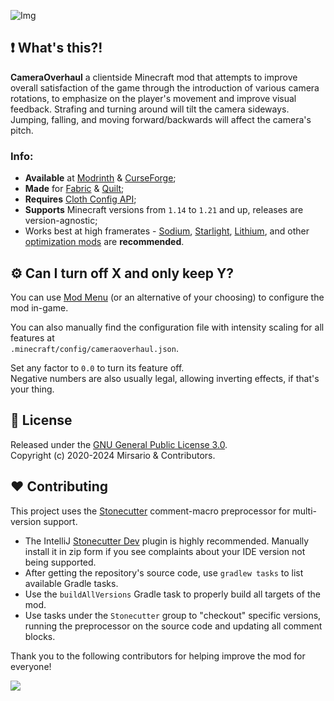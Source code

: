 ![Img](https://i.imgur.com/H3UrLFP.png)

## ❗ What's this?!
**CameraOverhaul** a clientside Minecraft mod that attempts to improve overall satisfaction of the game through the introduction of various camera rotations, to emphasize on the player's movement and improve visual feedback. Strafing and turning around will tilt the camera sideways. Jumping, falling, and moving forward/backwards will affect the camera's pitch.

### Info:
- **Available** at [Modrinth](https://modrinth.com/mod/cameraoverhaul) & [CurseForge](https://www.curseforge.com/minecraft/mc-mods/cameraoverhaul);
- **Made** for [Fabric](https://fabricmc.net) & [Quilt](https://quiltmc.org);
- **Requires** [Cloth Config API](https://modrinth.com/mod/cloth-config);
- **Supports** Minecraft versions from `1.14` to `1.21` and up, releases are version-agnostic;
- Works best at high framerates - [Sodium](https://modrinth.com/mod/sodium), [Starlight](https://modrinth.com/mod/starlight), [Lithium](https://modrinth.com/mod/lithium), and other [optimization mods](https://modrinth.com/mods?f=categories%3A%27optimization%27) are **recommended**.

## ⚙️ Can I turn off X and only keep Y?
You can use [Mod Menu](https://modrinth.com/mod/modmenu) (or an alternative of your choosing) to configure the mod in-game.

You can also manually find the configuration file with intensity scaling for all features at<br/>
`.minecraft/config/cameraoverhaul.json`.

Set any factor to `0.0` to turn its feature off.<br/>
Negative numbers are also usually legal, allowing inverting effects, if that's your thing.

## 📖 License
Released under the [GNU General Public License 3.0](https://github.com/Mirsario/Minecraft-CameraOverhaul/blob/dev/LICENSE.md).
<br/>
Copyright (c) 2020-2024 Mirsario & Contributors.

## ❤️ Contributing
This project uses the [Stonecutter](https://stonecutter.kikugie.dev) comment-macro preprocessor for multi-version support.
- The IntelliJ [Stonecutter Dev](https://plugins.jetbrains.com/plugin/25044-stonecutter-dev) plugin is highly recommended. Manually install it in zip form if you see complaints about your IDE version not being supported.
- After getting the repository's source code, use `gradlew tasks` to list available Gradle tasks.
- Use the `buildAllVersions` Gradle task to properly build all targets of the mod.
- Use tasks under the `Stonecutter` group to "checkout" specific versions, running the preprocessor on the source code and updating all comment blocks.

Thank you to the following contributors for helping improve the mod for everyone!

<a href="https://github.com/Mirsario/Minecraft-CameraOverhaul/graphs/contributors">
	<img src="https://contrib.rocks/image?repo=Mirsario/Minecraft-CameraOverhaul&max=900&columns=20" />
</a>
